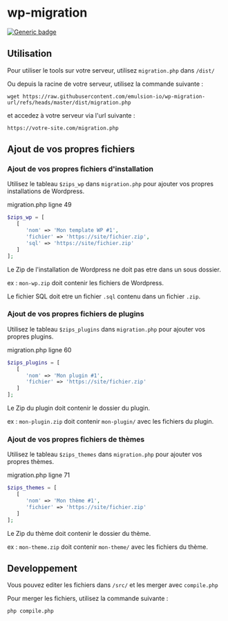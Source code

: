 # wp-migration

[![Generic badge](https://img.shields.io/badge/Working-Yes-green.svg)](#)  


## Utilisation

Pour utiliser le tools sur votre serveur, utilisez `migration.php` dans `/dist/`

Ou depuis la racine de votre serveur, utilisez la commande suivante :

```
wget https://raw.githubusercontent.com/emulsion-io/wp-migration-url/refs/heads/master/dist/migration.php
```

et accedez à votre serveur via l'url suivante :

```
https://votre-site.com/migration.php
```

## Ajout de vos propres fichiers

### Ajout de vos propres fichiers d'installation

Utilisez le tableau `$zips_wp` dans `migration.php` pour ajouter vos propres installations de Wordpress.

migration.php ligne 49

```php
$zips_wp = [
   [
      'nom' => 'Mon template WP #1',
      'fichier' => 'https://site/fichier.zip',
      'sql' => 'https://site/fichier.zip'
   ]
];
```

Le Zip de l'installation de Wordpress ne doit pas etre dans un sous dossier.

ex : `mon-wp.zip` doit contenir les fichiers de Wordpress.

Le fichier SQL doit etre un fichier `.sql` contenu dans un fichier `.zip`.

### Ajout de vos propres fichiers de plugins

Utilisez le tableau `$zips_plugins` dans `migration.php` pour ajouter vos propres plugins.

migration.php ligne 60

```php
$zips_plugins = [
   [
      'nom' => 'Mon plugin #1',
      'fichier' => 'https://site/fichier.zip'
   ]
];
```

Le Zip du plugin doit contenir le dossier du plugin. 

ex : `mon-plugin.zip` doit contenir `mon-plugin/` avec les fichiers du plugin.

### Ajout de vos propres fichiers de thèmes

Utilisez le tableau `$zips_themes` dans `migration.php` pour ajouter vos propres thèmes.

migration.php ligne 71

```php
$zips_themes = [
   [
      'nom' => 'Mon thème #1',
      'fichier' => 'https://site/fichier.zip'
   ]
];
```

Le Zip du thème doit contenir le dossier du thème.

ex : `mon-theme.zip` doit contenir `mon-theme/` avec les fichiers du thème.

## Developpement

Vous pouvez editer les fichiers dans `/src/` et les merger avec `compile.php`

Pour merger les fichiers, utilisez la commande suivante :

```
php compile.php
```
